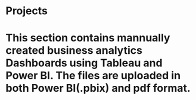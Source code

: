 # Projects
# This section contains mannually created business analytics Dashboards using Tableau and Power BI. The files are uploaded in both Power BI(.pbix) and pdf format.
